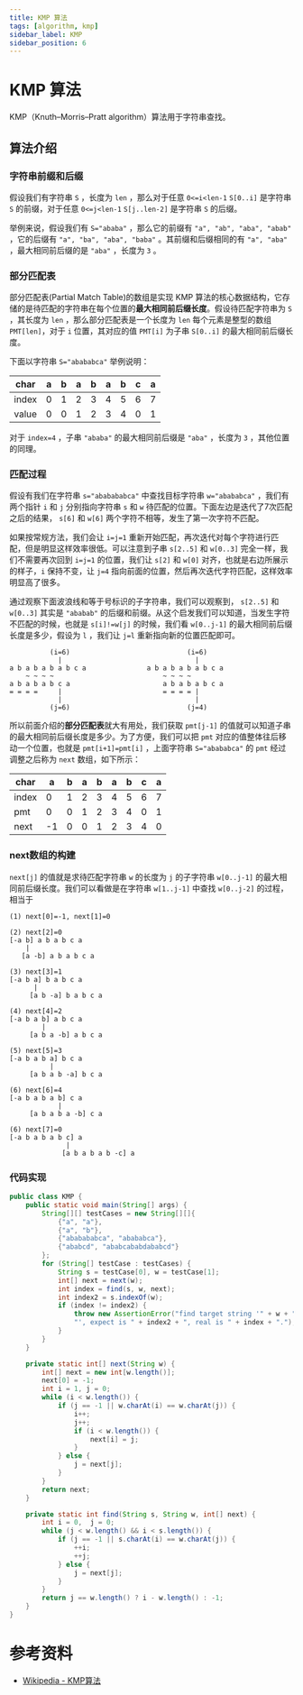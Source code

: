 ```yaml
---
title: KMP 算法
tags: [algorithm, kmp]
sidebar_label: KMP
sidebar_position: 6
---
```


# KMP 算法

KMP（Knuth–Morris–Pratt algorithm）算法用于字符串查找。

## 算法介绍

### 字符串前缀和后缀

假设我们有字符串 `S` ，长度为 `len` ，那么对于任意 `0<=i<len-1` `S[0..i]` 是字符串 `S` 的前缀，对于任意 `0<=j<len-1` `S[j..len-2]` 是字符串 `S` 的后缀。

举例来说，假设我们有 `S="ababa"` ，那么它的前缀有 `"a", "ab", "aba", "abab"` ，它的后缀有 `"a", "ba", "aba", "baba"` 。其前缀和后缀相同的有 `"a", "aba"` ，最大相同前后缀的是 `"aba"` ，长度为 `3` 。

### 部分匹配表

部分匹配表(Partial Match Table)的数组是实现 KMP 算法的核心数据结构，它存储的是待匹配的字符串在每个位置的**最大相同前后缀长度**。假设待匹配字符串为 `S` ，其长度为 `len` ，那么部分匹配表是一个长度为 `len` 每个元素是整型的数组 `PMT[len]`，对于 `i` 位置，其对应的值 `PMT[i]` 为子串 `S[0..i]` 的最大相同前后缀长度。

下面以字符串 `S="abababca"` 举例说明：

| char | a | b | a | b | a | b | c | a |
| --- | --- | --- | --- | --- | --- | --- | --- | --- |
| index | 0 | 1 | 2 | 3 | 4 | 5 | 6 | 7 |
| value | 0 | 0 | 1 | 2 | 3 | 4 | 0 | 1 |

对于 `index=4` ，子串 `"ababa"` 的最大相同前后缀是 `"aba"` ，长度为 `3` ，其他位置的同理。

### 匹配过程

假设有我们在字符串 `s="ababababca"` 中查找目标字符串 `w="abababca"` ，我们有两个指针 `i` 和 `j` 分别指向字符串 `s` 和 `w` 待匹配的位置。下面左边是迭代了7次匹配之后的结果， `s[6]` 和 `w[6]` 两个字符不相等，发生了第一次字符不匹配。

如果按常规方法，我们会让 `i=j=1` 重新开始匹配，再次迭代对每个字符进行匹配，但是明显这样效率很低。可以注意到子串 `s[2..5]` 和 `w[0..3]` 完全一样，我们不需要再次回到 `i=j=1` 的位置，我们让 `s[2]` 和 `w[0]` 对齐，也就是右边所展示的样子，`i` 保持不变，让 `j=4` 指向前面的位置，然后再次迭代字符匹配，这样效率明显高了很多。

通过观察下面波浪线和等于号标识的子字符串，我们可以观察到， `s[2..5]` 和 `w[0..3]` 其实是 `"ababab"` 的后缀和前缀。从这个启发我们可以知道，当发生字符不匹配的时候，也就是 `s[i]!=w[j]` 的时候，我们看 `w[0..j-1]` 的最大相同前后缀长度是多少，假设为 `l` ，我们让 `j=l` 重新指向新的位置匹配即可。

```
          (i=6)                             (i=6)
            |                                 |
a b a b a b a b c a               a b a b a b a b c a
    ~ ~ ~ ~                           ~ ~ ~ ~
a b a b a b c a                       a b a b a b c a
= = = =     |                         = = = = |
            |                                 |
          (j=6)                             (j=4)
```

所以前面介绍的**部分匹配表**就大有用处，我们获取 `pmt[j-1]` 的值就可以知道子串的最大相同前后缀长度是多少。为了方便，我们可以把 `pmt` 对应的值整体往后移动一个位置，也就是 `pmt[i+1]=pmt[i]` ，上面字符串 `S="abababca"` 的 `pmt` 经过调整之后称为 `next` 数组，如下所示：

| char | a | b | a | b | a | b | c | a |
| --- | --- | --- | --- | --- | --- | --- | --- | --- |
| index | 0 | 1 | 2 | 3 | 4 | 5 | 6 | 7 |
| pmt | 0 | 0 | 1 | 2 | 3 | 4 | 0 | 1 |
| next | -1 | 0 | 0 | 1 | 2 | 3 | 4 | 0 | 1 |

### next数组的构建

`next[j]` 的值就是求待匹配字符串 `w` 的长度为 `j` 的子字符串 `w[0..j-1]` 的最大相同前后缀长度。我们可以看做是在字符串 `w[1..j-1]` 中查找 `w[0..j-2]` 的过程，相当于

```
(1) next[0]=-1, next[1]=0

(2) next[2]=0
[-a b] a b a b c a
    |
   [a -b] a b a b c a

(3) next[3]=1
[-a b a] b a b c a
      |
     [a b -a] b a b c a

(4) next[4]=2
[-a b a b] a b c a
        |
     [a b a -b] a b c a

(5) next[5]=3
[-a b a b a] b c a
          |
     [a b a b -a] b c a

(6) next[6]=4
[-a b a b a b] c a
            |
     [a b a b a -b] c a

(6) next[7]=0
[-a b a b a b c] a
              |
             [a b a b a b -c] a
```

### 代码实现

```java
public class KMP {
    public static void main(String[] args) {
        String[][] testCases = new String[][]{
            {"a", "a"},
            {"a", "b"},
            {"ababababca", "abababca"},
            {"ababcd", "ababcababdababcd"}
        };
        for (String[] testCase : testCases) {
            String s = testCase[0], w = testCase[1];
            int[] next = next(w);
            int index = find(s, w, next);
            int index2 = s.indexOf(w);
            if (index != index2) {
                throw new AssertionError("find target string '" + w + "' in string '" + s + 
                "', expect is " + index2 + ", real is " + index + ".");
            }
        }
    }

    private static int[] next(String w) {
        int[] next = new int[w.length()];
        next[0] = -1;
        int i = 1, j = 0;
        while (i < w.length()) {
            if (j == -1 || w.charAt(i) == w.charAt(j)) {
                i++;
                j++;
                if (i < w.length()) {
                    next[i] = j;
                }
            } else {
                j = next[j];
            }
        }
        return next;
    }

    private static int find(String s, String w, int[] next) {
        int i = 0,  j = 0;
        while (j < w.length() && i < s.length()) {
            if (j == -1 || s.charAt(i) == w.charAt(j)) {
                ++i;
                ++j;
            } else {
                j = next[j];
            }
        }
        return j == w.length() ? i - w.length() : -1;
    }
}
```


# 参考资料

* [Wikipedia - KMP算法](https://zh.wikipedia.org/wiki/KMP%E7%AE%97%E6%B3%95)